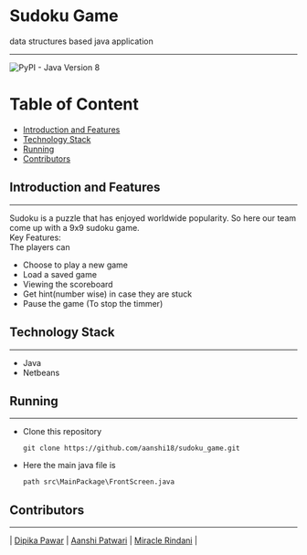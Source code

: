 # Sudoku Game
data structures based java application

---

<img alt="PyPI - Java Version 8" src="https://img.shields.io/badge/java%20-2.8-green"> 


<h1>Table of Content</h1>

- [Introduction and Features](#introduction-and-features)
- [Technology Stack](#technology-stack)
- [Running](#running)
- [Contributors](#contributors)



## Introduction and Features
---
 Sudoku is a puzzle that has enjoyed worldwide popularity. So here our team come up with a 9x9 sudoku game.<br />
 Key Features: <br />
 The players can 
 - Choose to play a new game
 - Load a saved game
 - Viewing the scoreboard 
 - Get hint(number wise) in case they are stuck 
 - Pause the game (To stop the timmer)



## Technology Stack
---

- Java
- Netbeans

## Running
---

- Clone this repository

  ```
  git clone https://github.com/aanshi18/sudoku_game.git
  ```
 
- Here the main java file is 
  ```
  path src\MainPackage\FrontScreen.java
  ```


## Contributors

---

| [Dipika Pawar](https://github.com/DipikaPawar12)                                                                                                            | [Aanshi Patwari](https://github.com/aanshi18)                                                                                                            | [Miracle Rindani](https://github.com/mrindani)                                                                                                |

